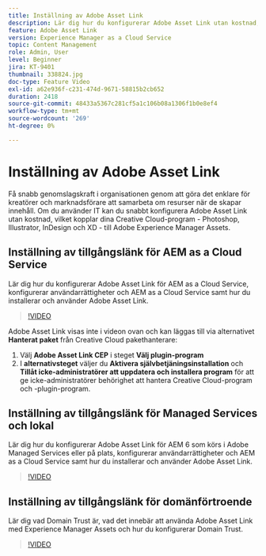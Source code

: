 ```yaml
---
title: Inställning av Adobe Asset Link
description: Lär dig hur du konfigurerar Adobe Asset Link utan kostnad, vilket kopplar dina Creative Cloud-program, inklusive Photoshop, Illustrator, InDesign och XD till Adobe Experience Manager Assets.
feature: Adobe Asset Link
version: Experience Manager as a Cloud Service
topic: Content Management
role: Admin, User
level: Beginner
jira: KT-9401
thumbnail: 338824.jpg
doc-type: Feature Video
exl-id: a62e936f-c231-474d-9671-58815b2cb652
duration: 2418
source-git-commit: 48433a5367c281cf5a1c106b08a1306f1b0e8ef4
workflow-type: tm+mt
source-wordcount: '269'
ht-degree: 0%

---
```


# Inställning av Adobe Asset Link

Få snabb genomslagskraft i organisationen genom att göra det enklare för kreatörer och marknadsförare att samarbeta om resurser när de skapar innehåll. Om du använder IT kan du snabbt konfigurera Adobe Asset Link utan kostnad, vilket kopplar dina Creative Cloud-program - Photoshop, Illustrator, InDesign och XD - till Adobe Experience Manager Assets.

## Inställning av tillgångslänk för AEM as a Cloud Service

Lär dig hur du konfigurerar Adobe Asset Link för AEM as a Cloud Service, konfigurerar användarrättigheter och AEM as a Cloud Service samt hur du installerar och använder Adobe Asset Link.

>[!VIDEO](https://video.tv.adobe.com/v/338824?quality=12&learn=on)

Adobe Asset Link visas inte i videon ovan och kan läggas till via alternativet __Hanterat paket__ från Creative Cloud pakethanterare:

1. Välj __Adobe Asset Link CEP__ i steget __Välj plugin-program__
2. I __alternativsteget__ väljer du __Aktivera självbetjäningsinstallation__ och __Tillåt icke-administratörer att uppdatera och installera program__ för att ge icke-administratörer behörighet att hantera Creative Cloud-program och -plugin-program.

## Inställning av tillgångslänk för Managed Services och lokal

Lär dig hur du konfigurerar Adobe Asset Link för AEM 6 som körs i Adobe Managed Services eller på plats, konfigurerar användarrättigheter och AEM as a Cloud Service samt hur du installerar och använder Adobe Asset Link.

>[!VIDEO](https://video.tv.adobe.com/v/3434113?quality=12&learn=on&captions=swe)


## Inställning av tillgångslänk för domänförtroende

Lär dig vad Domain Trust är, vad det innebär att använda Adobe Asset Link med Experience Manager Assets och hur du konfigurerar Domain Trust.

>[!VIDEO](https://video.tv.adobe.com/v/3454148?quality=12&learn=on&captions=swe)
